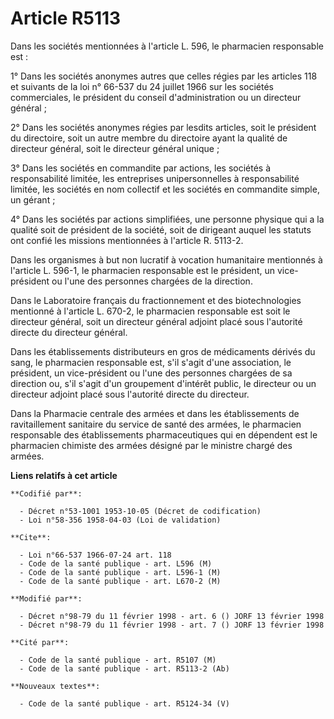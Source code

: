 # Article R5113

Dans les sociétés mentionnées à l'article L. 596, le pharmacien responsable est :

1° Dans les sociétés anonymes autres que celles régies par les articles 118 et suivants de la loi n° 66-537 du 24 juillet
1966 sur les sociétés commerciales, le président du conseil d'administration ou un directeur général ;

2° Dans les sociétés anonymes régies par lesdits articles, soit le président du directoire, soit un autre membre du
directoire ayant la qualité de directeur général, soit le directeur général unique ;

3° Dans les sociétés en commandite par actions, les sociétés à responsabilité limitée, les entreprises unipersonnelles à
responsabilité limitée, les sociétés en nom collectif et les sociétés en commandite simple, un gérant ;

4° Dans les sociétés par actions simplifiées, une personne physique qui a la qualité soit de président de la société, soit de
dirigeant auquel les statuts ont confié les missions mentionnées à l'article R. 5113-2.

Dans les organismes à but non lucratif à vocation humanitaire mentionnés à l'article L. 596-1, le pharmacien responsable est
le président, un vice-président ou l'une des personnes chargées de la direction.

Dans le Laboratoire français du fractionnement et des biotechnologies mentionné à l'article L. 670-2, le pharmacien
responsable est soit le directeur général, soit un directeur général adjoint placé sous l'autorité directe du directeur
général.

Dans les établissements distributeurs en gros de médicaments dérivés du sang, le pharmacien responsable est, s'il s'agit
d'une association, le président, un vice-président ou l'une des personnes chargées de sa direction ou, s'il s'agit d'un
groupement d'intérêt public, le directeur ou un directeur adjoint placé sous l'autorité directe du directeur.

Dans la Pharmacie centrale des armées et dans les établissements de ravitaillement sanitaire du service de santé des armées,
le pharmacien responsable des établissements pharmaceutiques qui en dépendent est le pharmacien chimiste des armées désigné
par le ministre chargé des armées.

**Liens relatifs à cet article**

	**Codifié par**:

	  - Décret n°53-1001 1953-10-05 (Décret de codification)
	  - Loi n°58-356 1958-04-03 (Loi de validation)

	**Cite**:

	  - Loi n°66-537 1966-07-24 art. 118
	  - Code de la santé publique - art. L596 (M)
	  - Code de la santé publique - art. L596-1 (M)
	  - Code de la santé publique - art. L670-2 (M)

	**Modifié par**:

	  - Décret n°98-79 du 11 février 1998 - art. 6 () JORF 13 février 1998
	  - Décret n°98-79 du 11 février 1998 - art. 7 () JORF 13 février 1998

	**Cité par**:

	  - Code de la santé publique - art. R5107 (M)
	  - Code de la santé publique - art. R5113-2 (Ab)

	**Nouveaux textes**:

	  - Code de la santé publique - art. R5124-34 (V)
